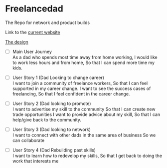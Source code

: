 # Freelancedad
The Repo for network and product builds

Link to the [current website](http://www.freelancedad.space/)

[The design](http://site9375220.92.webydo.com/)

- [ ] Main User Journey</br>
As a dad who spends most time away from home working,
I would like to work less hours and from home,
So that I can spend more time my kids.

- [ ] User Story 1 (Dad Looking to change career)</br>
I want to join a community of freelance workers,
So that I can feel supported in my career change.
I want to see the success cases of freelancing,
So that I feel confident in the career change.

- [ ] User Story 2 (Dad looking to promote)</br>
I want to advertise my skill to the community
So that I can create new trade opportunities
I want to provide advice about my skill,
So that I can help/give back to the community.

- [ ] User Story 3 (Dad looking to network)</br>
I want to connect with other dads in the same area of business
So we can collaborate

- [ ] User Story 4 (Dad Rebuilding past skills)</br>
I want to learn how to redevelop my skills,
So that I get back to doing the work that interests me
